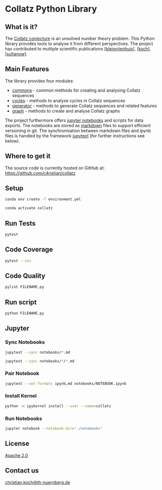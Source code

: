# Collatz Python Library

## What is it?
The [Collatz conjecture](https://en.wikipedia.org/wiki/Collatz_conjecture) is an 
unsolved number theory problem. This Python library provides tools to 
analyse it from different perspectives. The project has contributed to multiple scientific publications 
[[kleinnijenhuis]](https://arxiv.org/abs/2008.13643v2),
[[koch]](https://doi.org/10.18052/www.scipress.com/IJPMS.21.1), 
[[sultanow]](https://doi.org/10.25932/publishup-44325).

## Main Features
The library provides four modules:
- [commons](collatz/commons.py) - common methods for creating and analysing Collatz sequences
- [cycles](collatz/cycles.py) - methods to analyse cycles in Collatz sequences
- [generator](collatz/generator.py) - methods to generate Collatz sequences and related features
- [graph](collatz/graph.py) - methods to create and analyse Collatz graphs

The project furthermore offers [jupyter notebooks](notebooks) and scripts for data exports. 
The notebooks are stored as [markdown](https://en.wikipedia.org/wiki/Markdown) files to support efficient 
versioning in git. The synchronisation between markdown files and ipynb files is handled by the framework 
[jupytext](https://github.com/mwouts/jupytext) (for further instructions see below).

## Where to get it
The source code is currently hosted on GitHub at:
https://github.com/c4ristian/collatz

## Setup
```sh
conda env create -f environment.yml

conda activate collatz
```

## Run Tests
```sh
pytest
```

## Code Coverage
```sh
pytest --cov
```

## Code Quality
```sh
pylint FILENAME.py
```

## Run script
```sh
python FILENAME.py
```

## Jupyter
### Sync Notebooks
```sh
jupytext --sync notebooks/*.md

jupytext --sync notebooks/*/*.md
```

### Pair Notebook
```sh
jupytext --set-formats ipynb,md notebooks/NOTEBOOK.ipynb
```

### Install Kernel 
```sh
python -m ipykernel install --user --name=collatz
```

### Run Notebooks
```sh
jupyter notebook --notebook-dir="./notebooks"
```

## License
[Apache 2.0](LICENSE.txt)


## Contact us
[christian.koch@th-nuernberg.de](mailto:christian.koch@th-nuernberg.de)
